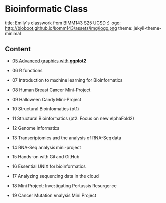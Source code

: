# Bioinformatic Class
title: Emily's classwork from BIMM143 S25 UCSD :)
logo: http://bioboot.github.io/bomm143/assets/img/logo.png
theme: jekyll-theme-minimal

## Content
- [05 Advanced graphics with **ggplot2**](https://github.com/emily2427/bimm143_github/blob/main/class05/class5ggplot.qmd)

- 06 R functions

- 07 Introduction to machine learning for Bioinformatics

- 08 Human Breast Cancer Mini-Project

- 09 Halloween Candy Mini-Project

- 10 Structural Bioinformatics (pt1)

- 11 Structural Bioinformatics (pt2. Focus on new AlphaFold2)

- 12 Genome informatics

- 13 Transcriptomics and the analysis of RNA-Seq data

- 14 RNA-Seq analysis mini-project

- 15 Hands-on with Git and GitHub

- 16 Essential UNIX for bioinformatics

- 17 Analyzing sequencing data in the cloud

- 18 Mini Project: Investigating Pertussis Resurgence

- 19 Cancer Mutation Analysis Mini Project
